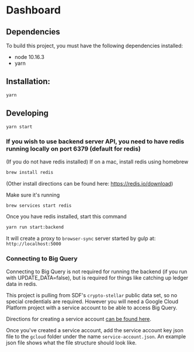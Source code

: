 # Dashboard

## Dependencies

To build this project, you must have the following dependencies installed:

- node 10.16.3
- yarn

## Installation:

```sh
yarn
```

## Developing

```sh
yarn start
```

### If you wish to use backend server API, you need to have redis running locally on port 6379 (default for redis)

(If you do not have redis installed) If on a mac, install redis using homebrew

```sh
brew install redis
```

(Other install directions can be found here: https://redis.io/download)

Make sure it's running

```sh
brew services start redis
```

Once you have redis installed, start this command

```sh
yarn run start:backend
```

It will create a proxy to `browser-sync` server started by gulp at: 
`http://localhost:5000`

### Connecting to Big Query
Connecting to Big Query is not required for running the backend (if you run with UPDATE_DATA=false), but is required for things like catching up ledger data in redis.

This project is pulling from SDF's `crypto-stellar` public data set, so no special credentials are required. However you will need a Google Cloud Platform project with a service account to be able to access Big Query.

Directions for creating a service account [can be found here](https://cloud.google.com/docs/authentication/getting-started).

Once you've created a service account, add the service account key json file to the `gcloud` folder under the name `service-account.json`. An example json file shows what the file structure should look like.

